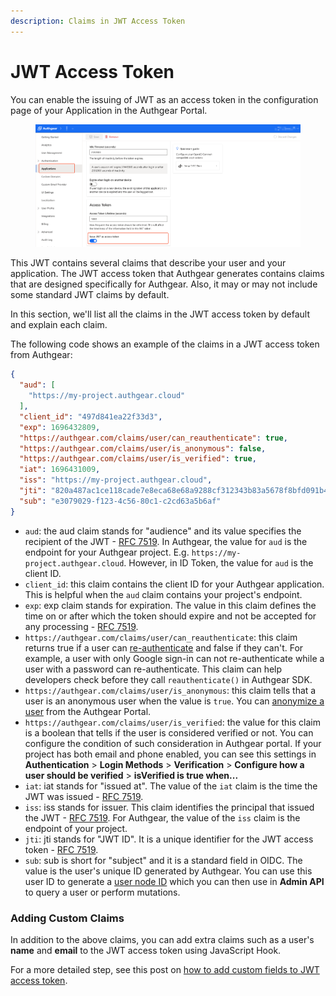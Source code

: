 ```yaml
---
description: Claims in JWT Access Token
---
```


# JWT Access Token

You can enable the issuing of JWT as an access token in the configuration page of your Application in the Authgear Portal.

<figure><img src="../../.gitbook/assets/authgear-enable-jwt-token.png" alt=""><figcaption></figcaption></figure>

This JWT contains several claims that describe your user and your application. The JWT access token that Authgear generates contains claims that are designed specifically for Authgear. Also, it may or may not include some standard JWT claims by default.

In this section, we'll list all the claims in the JWT access token by default and explain each claim.

The following code shows an example of the claims in a JWT access token from Authgear:

```json
{
  "aud": [
    "https://my-project.authgear.cloud"
  ],
  "client_id": "497d841ea22f33d3",
  "exp": 1696432809,
  "https://authgear.com/claims/user/can_reauthenticate": true,
  "https://authgear.com/claims/user/is_anonymous": false,
  "https://authgear.com/claims/user/is_verified": true,
  "iat": 1696431009,
  "iss": "https://my-project.authgear.cloud",
  "jti": "820a487ac1ce118cade7e8eca68e68a9288cf312343b83a5678f8bfd091b4768",
  "sub": "e3079029-f123-4c56-80c1-c2cd63a5b6af"
}
```

* `aud`: the aud claim stands for "audience" and its value specifies the recipient of the JWT - [RFC 7519](https://www.rfc-editor.org/rfc/rfc7519.html#section-4.1.3). In Authgear, the value for `aud` is the endpoint for your Authgear project. E.g. `https://my-project.authgear.cloud`. However, in ID Token, the value for `aud` is the client ID.
* `client_id`: this claim contains the client ID for your Authgear application. This is helpful when the `aud` claim contains your project's endpoint.
* `exp`: exp claim stands for expiration. The value in this claim defines the time on or after which the token should expire and not be accepted for any processing - [RFC 7519](https://www.rfc-editor.org/rfc/rfc7519.html#section-4.1.4).
* `https://authgear.com/claims/user/can_reauthenticate`: this claim returns true if a user can [re-authenticate](https://docs.authgear.com/how-to-guide/authenticate/reauthentication) and false if they can't. For example, a user with only Google sign-in can not re-authenticate while a user with a password can re-authenticate. This claim can help developers check before they call `reauthenticate()` in Authgear SDK.
* `https://authgear.com/claims/user/is_anonymous`: this claim tells that a user is an anonymous user when the value is `true`. You can [anonymize a user](https://docs.authgear.com/how-to-guide/authenticate/anonymous-users) from the Authgear Portal.
* `https://authgear.com/claims/user/is_verified`: the value for this claim is a boolean that tells if the user is considered verified or not. You can configure the condition of such consideration in Authgear portal. If your project has both email and phone enabled, you can see this settings in **Authentication** > **Login Methods** > **Verification** > **Configure how a user should be verified** > **isVerified is true when...**
* `iat`: iat stands for "issued at". The value of the `iat` claim is the time the JWT was issued - [RFC 7519](https://www.rfc-editor.org/rfc/rfc7519.html#section-4.1.6).
* `iss`: iss stands for issuer. This claim identifies the principal that issued the JWT - [RFC 7519](https://www.rfc-editor.org/rfc/rfc7519.html#section-4.1.1). For Authgear, the value of the `iss` claim is the endpoint of your project.
* `jti`: jti stands for "JWT ID". It is a unique identifier for the JWT access token - [RFC 7519](https://www.rfc-editor.org/rfc/rfc7519.html#section-4.1.7).
* `sub`: sub is short for "subject" and it is a standard field in OIDC. The value is the user's unique ID generated by Authgear. You can use this user ID to generate a [user node ID](../../reference/apis/admin-api/using-global-node-ids.md) which you can then use in **Admin API** to query a user or perform mutations.

### Adding Custom Claims

In addition to the above claims, you can add extra claims such as a user's **name** and **email** to the JWT access token using JavaScript Hook.

For a more detailed step, see this post on [how to add custom fields to JWT access token](https://docs.authgear.com/how-to-guide/integration/add-custom-fields-to-a-jwt-access-token).
